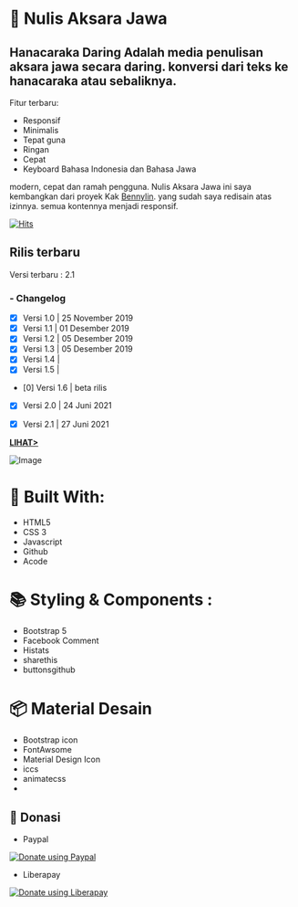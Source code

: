 # 📝 Nulis Aksara Jawa

## Hanacaraka Daring Adalah media penulisan aksara jawa secara daring. konversi dari teks ke hanacaraka atau sebaliknya.

Fitur terbaru:
- Responsif
- Minimalis
- Tepat guna
- Ringan
- Cepat 
- Keyboard Bahasa Indonesia dan Bahasa Jawa
 
modern, cepat dan ramah pengguna.
Nulis Aksara Jawa ini saya kembangkan dari proyek Kak [Bennylin](https://bennylin.github.io/transliterasijawa/). yang sudah saya redisain atas izinnya.
semua kontennya menjadi responsif.

[![Hits](https://hits.seeyoufarm.com/api/count/incr/badge.svg?url=https%3A%2F%2Fgithub.com%2Fcaksup%2Fnulisaksarajawa&count_bg=%2379C83D&title_bg=%23555555&icon=cliqz.svg&icon_color=%23E7E7E7&title=hits&edge_flat=false)](https://hits.seeyoufarm.com)

## Rilis terbaru

Versi terbaru : 2.1

### - Changelog
- [x] Versi 1.0 | 25 November 2019
- [x] Versi 1.1 | 01 Desember 2019
- [x] Versi 1.2 | 05 Desember 2019
- [x] Versi 1.3 | 05 Desember 2019
- [x] Versi 1.4 | 
- [x] Versi 1.5 | 
- [0] Versi 1.6 | beta rilis
- [x] Versi 2.0 | 24 Juni 2021
- [x] Versi 2.1 | 27 Juni 2021




[**LIHAT>**](https://caksup.github.io/nulisaksarajawa)

![Image](https://)

# 📇 Built With:
- HTML5
- CSS 3
- Javascript
- Github
- Acode

# 📚 Styling & Components :
- Bootstrap 5
- Facebook Comment
- Histats
- sharethis
- buttonsgithub


# 📦 Material Desain
- Bootstrap icon 
- FontAwsome
- Material Design Icon
- iccs
- animatecss
- 

## 💸 Donasi
- Paypal

 <noscript><a href="https://www.paypal.com/paypalme/caksup"><img alt="Donate using Paypal" src="https://www.paypalobjects.com/en_US/i/btn/btn_donateCC_LG.gif"/></a></noscript>

- Liberapay

<noscript><a href="https://liberapay.com/caksup/donate"><img alt="Donate using Liberapay" src="https://liberapay.com/assets/widgets/donate.svg"></a></noscript>
